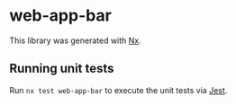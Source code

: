 # web-app-bar

This library was generated with [Nx](https://nx.dev).

## Running unit tests

Run `nx test web-app-bar` to execute the unit tests via [Jest](https://jestjs.io).
